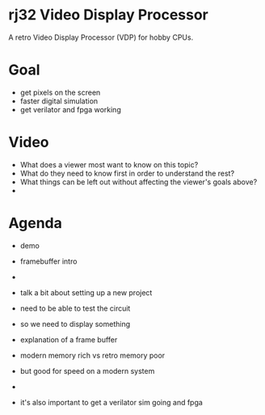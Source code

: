 # rj32 Video Display Processor

A retro Video Display Processor (VDP) for hobby CPUs.

# Goal

- get pixels on the screen
- faster digital simulation
- get verilator and fpga working

# Video

- What does a viewer most want to know on this topic?
- What do they need to know first in order to understand the rest?
- What things can be left out without affecting the viewer's goals above?
-

# Agenda

- demo
- framebuffer intro
-

- talk a bit about setting up a new project
- need to be able to test the circuit
- so we need to display something
- explanation of a frame buffer
- modern memory rich vs retro memory poor
- but good for speed on a modern system
-

- it's also important to get a verilator sim going and fpga

